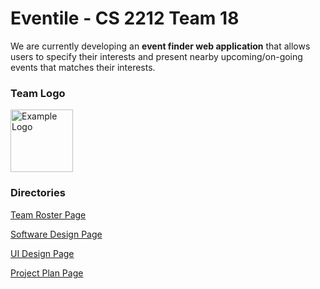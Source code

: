 # Eventile - CS 2212 Team 18

We are currently developing an **event finder web application** that allows users to specify their interests and present nearby upcoming/on-going events that matches their interests.

### Team Logo

<img src="GitHubPages/Images/Eventile Logo.jpg" alt="Example Logo" style="width:100px; height:100px;">

### Directories

[Team Roster Page](GitHubPages/TEAMROSTER.md)

[Software Design Page](GitHubPages/SOFTWAREDESIGN.md)

[UI Design Page]()

[Project Plan Page]()
